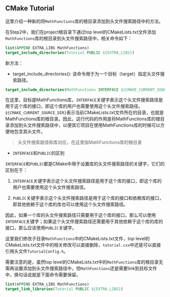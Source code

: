## CMake Tutorial

这里介绍一种新的将`MathFunctions`库的根目录添加到头文件搜索路径中的方法。

在Step2中，我们在project根目录下通过top level的CMakeLists.txt文件添加`MathFunctions`库的根目录到头文件搜索路径中，相关命令如下：

```cmake
list(APPEND EXTRA_LIBS MathFunctions)
target_include_directories(Tutorial PUBLIC ${EXTRA_LIBS})
```

新方法：

* target_include_directories(): 该命令用于为一个目标（target）指定头文件搜索路径。

```cmake
target_include_directories(MathFunctions INTERFACE ${CMAKE_CURRENT_SOURCE_DIR})
```

在这里，目标是MathFunctions库，`INTERFACE`关键字表示这个头文件搜索路径是用于这个库的接口，即这个库的用户也需要使用这个头文件搜索路径。`${CMAKE_CURRENT_SOURCE_DIR}`表示当前CMakeLists.txt文件所在的目录，也就是MathFunctions库的根目录。因此，这行代码的作用是将MathFunctions库的根目录添加到头文件搜索路径中，以便其它项目在使用MathFunctions库的时候可以方便地包含其头文件。

> 头文件搜索路径和库对应，在这里指MathFunctions库的根目录

* `INTERFACE`和`PUBLIC`的区别

`INTERFACE`和`PUBLIC`都是CMake中用于设置库的头文件搜索路径的关键字，它们的区别在于： 

1. `INTERFACE`关键字表示这个头文件搜索路径是用于这个库的接口，即这个库的用户也需要使用这个头文件搜索路径。

2. `PUBLIC`关键字表示这个头文件搜索路径是用于这个库的接口和依赖库的接口，即其他依赖于这个库的库也可以使用这个头文件搜索路径。

因此，如果一个库的头文件搜索路径只需要用于这个库的接口，那么可以使用`INTERFACE`关键字；如果这个头文件搜索路径还需要用于其他依赖于这个库的库的接口，那么应该使用`PUBLIC`关键字。

这里我们修改子目录`MathFunctions`中的CMakeLists.txt文件，top level的CMakeLists.txt文件中的相关修改可以直接删除，`tutorial.cxx`中还是可以直接引用头文件`TutorialConfig.h`。



需要注意的是，虽然top level的CMakeLists.txt中的`MathFunctions`库的根目录无需再设置添加到头文件搜索路径中，但`MathFunctions`还是需要link到目标文件中，换句话说就是下面命令需要保留。

```cmake
list(APPEND EXTRA_LIBS MathFunctions)
target_link_libraries(Tutorial PUBLIC ${EXTRA_LIBS})
```